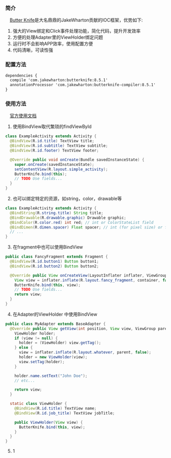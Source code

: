 ### 简介
　[Butter Knife][1]是大名鼎鼎的JakeWharton贡献的IOC框架，优势如下:
  
 1. 强大的View绑定和Click事件处理功能，简化代码，提升开发效率
 2. 方便的处理Adapter里的ViewHolder绑定问题
 3. 运行时不会影响APP效率，使用配置方便
 4. 代码清晰，可读性强

### 配置方法

``` xml
dependencies {
  compile 'com.jakewharton:butterknife:8.5.1'
  annotationProcessor 'com.jakewharton:butterknife-compiler:8.5.1'
}
```

### 使用方法
　[官方使用文档][2]

 1. 使用BindView取代繁琐的findViewById

``` java
class ExampleActivity extends Activity {
  @BindView(R.id.title) TextView title;
  @BindView(R.id.subtitle) TextView subtitle;
  @BindView(R.id.footer) TextView footer;

  @Override public void onCreate(Bundle savedInstanceState) {
    super.onCreate(savedInstanceState);
    setContentView(R.layout.simple_activity);
    ButterKnife.bind(this);
    // TODO Use fields...
  }
}
```

 2. 也可以绑定特定的资源，如string，color，drawable等

``` java
class ExampleActivity extends Activity {
  @BindString(R.string.title) String title;
  @BindDrawable(R.drawable.graphic) Drawable graphic;
  @BindColor(R.color.red) int red; // int or ColorStateList field
  @BindDimen(R.dimen.spacer) Float spacer; // int (for pixel size) or float (for exact value) field
  // ...
}
```

 3. 在fragment中也可以使用BindView

``` java
public class FancyFragment extends Fragment {
  @BindView(R.id.button1) Button button1;
  @BindView(R.id.button2) Button button2;

  @Override public View onCreateView(LayoutInflater inflater, ViewGroup container, Bundle savedInstanceState) {
    View view = inflater.inflate(R.layout.fancy_fragment, container, false);
    ButterKnife.bind(this, view);
    // TODO Use fields...
    return view;
  }
}
```

 4. 在Adapter的ViewHolder 中使用BindView

``` java
public class MyAdapter extends BaseAdapter {
  @Override public View getView(int position, View view, ViewGroup parent) {
    ViewHolder holder;
    if (view != null) {
      holder = (ViewHolder) view.getTag();
    } else {
      view = inflater.inflate(R.layout.whatever, parent, false);
      holder = new ViewHolder(view);
      view.setTag(holder);
    }

    holder.name.setText("John Doe");
    // etc...

    return view;
  }

  static class ViewHolder {
    @BindView(R.id.title) TextView name;
    @BindView(R.id.job_title) TextView jobTitle;

    public ViewHolder(View view) {
      ButterKnife.bind(this, view);
    }
  }
}
```

 5. 1

  [1]: https://github.com/JakeWharton/butterknife
  [2]: http://jakewharton.github.io/butterknife/
